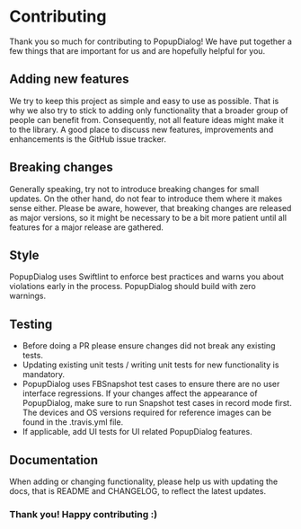 # Contributing

Thank you so much for contributing to PopupDialog! We have put together a few
things that are important for us and are hopefully helpful for you.

## Adding new features

We try to keep this project as simple and easy to use as possible. That is why
we also try to stick to adding only functionality that a broader group of people
can benefit from. Consequently, not all feature ideas might make it to the
library. A good place to discuss new features, improvements and enhancements is
the GitHub issue tracker.

## Breaking changes

Generally speaking, try not to introduce breaking changes for small updates. On
the other hand, do not fear to introduce them where it makes sense either.
Please be aware, however, that breaking changes are released as major versions,
so it might be necessary to be a bit more patient until all features for a major
release are gathered.

## Style

PopupDialog uses Swiftlint to enforce best practices and warns you about
violations early in the process. PopupDialog should build with zero warnings.

## Testing

- Before doing a PR please ensure changes did not break any existing tests.
- Updating existing unit tests / writing unit tests for new functionality is
  mandatory.
- PopupDialog uses FBSnapshot test cases to ensure there are no user interface
  regressions. If your changes affect the appearance of PopupDialog, make sure
  to run Snapshot test cases in record mode first. The devices and OS versions
  required for reference images can be found in the .travis.yml file.
- If applicable, add UI tests for UI related PopupDialog features.

## Documentation

When adding or changing functionality, please help us with updating the docs,
that is README and CHANGELOG, to reflect the latest updates.

### Thank you! Happy contributing :)
